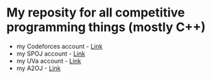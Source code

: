 My reposity for all competitive programming things (mostly C++)
==========================================

- my Codeforces account - [Link](http://codeforces.com/profile/zooll)
- my SPOJ account - [Link](http://www.spoj.com/users/zooll/)
- my UVa account - [Link](https://uva.onlinejudge.org/index.php?option=onlinejudge&page=show_authorstats&userid=910839)
- my A2OJ - [Link](https://a2oj.com/profile?Username=zooll)
